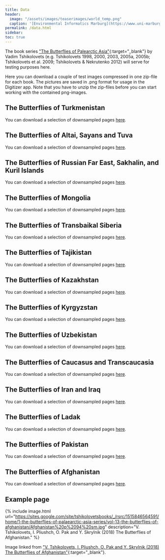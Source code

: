 ```yaml
---
title: Data
header:
  image: "/assets/images/teaserimages/world_temp.png"
  caption: '[Environmental Informatics Marburg](https://www.uni-marburg.de/en/fb19/disciplines/physisch/environmentalinformatics){:target="_blank"}'
permalink: /data.html
sidebar:
toc: true
---
```



The book series ["The Butterflies of Palearctic Asia"](https://sites.google.com/site/tshikolovetsbooks/home/1-the-butterflies-of-palaearctic-asia-series){:target="_blank"}
by Vadim Tshikolovets (e.g. Tshikolovets 1998, 2000, 2003, 2005a, 2005b;
Tshikolovets et al. 2009; Tshikolovets & Nekrutenko 2012) will serve for testing purposes here.


Here you can download a couple of test images compressed in one zip-file for each book.
The pictures are saved in .png format for usage in the Digitizer app.
Note that you have to unzip the zip-files before you can start working with the contained png-images.


<!--
-->

## The Butterflies of Turkmenistan
You can download a selection of downsampled pages [here][1].

[1]:http://85.214.102.111/digitizer/_site/download/tutorial_1/book_1.zip

## The Butterflies of Altai, Sayans and Tuva
You can download a selection of downsampled pages [here][2].

[2]:http://85.214.102.111/digitizer/_site/download/tutorial_1/book_2.zip

## The Butterflies of Russian Far East, Sakhalin, and Kuril Islands
You can download a selection of downsampled pages [here][3].

[3]:http://85.214.102.111/digitizer/_site/download/tutorial_1/book_3.zip

## The Butterflies of Mongolia
You can download a selection of downsampled pages [here][4].

[4]:http://85.214.102.111/digitizer/_site/download/tutorial_1/book_4.zip

## The Butterflies of Transbaikal Siberia
You can download a selection of downsampled pages [here][5].

[5]:http://85.214.102.111/digitizer/_site/download/tutorial_1/book_5.zip

## The Butterflies of Tajikistan
You can download a selection of downsampled pages [here][6].

[6]:http://85.214.102.111/digitizer/_site/download/tutorial_1/book_6.zip

## The Butterflies of Kazakhstan
You can download a selection of downsampled pages [here][7].

[7]:http://85.214.102.111/digitizer/_site/download/tutorial_1/book_7.zip

## The Butterflies of Kyrgyzstan
You can download a selection of downsampled pages [here][8].

[8]:http://85.214.102.111/digitizer/_site/download/tutorial_1/book_8.zip

## The Butterflies of Uzbekistan
You can download a selection of downsampled pages [here][9].

[9]:http://85.214.102.111/digitizer/_site/download/tutorial_1/book_9.zip

## The Butterflies of Caucasus and Transcaucasia
You can download a selection of downsampled pages [here][10].

[10]:http://85.214.102.111/digitizer/_site/download/tutorial_1/book_10.zip

## The Butterflies of Iran and Iraq
You can download a selection of downsampled pages [here][11].

[11]:http://85.214.102.111/digitizer/_site/download/tutorial_1/book_11.zip

## The Butterflies of Ladak
You can download a selection of downsampled pages [here][12].

[12]:http://85.214.102.111/digitizer/_site/download/tutorial_1/book_12.zip

## The Butterflies of Pakistan
You can download a selection of downsampled pages [here][13].

[13]:http://85.214.102.111/digitizer/_site/download/tutorial_1/book_13.zip

## The Butterflies of Afghanistan
You can download a selection of downsampled pages [here][14].

[14]:http://85.214.102.111/digitizer/_site/download/tutorial_1/book_14.zip


## Example page

{% include image.html url="https://sites.google.com/site/tshikolovetsbooks/_/rsrc/1515846564591/home/1-the-butterflies-of-palaearctic-asia-series/vol-13-the-butterflies-of-afghanistan/Afghanistan%20p%2094%20sm.jpg" description="V. Tshikolovets, I. Pliushch, O. Pak and Y. Skrylnik (2018) The Butterflies of Afghanistan." %}

Image linked from ["V. Tshikolovets, I. Pliushch, O. Pak and Y. Skrylnik (2018) The Butterflies of Afghanistan"](https://sites.google.com/site/tshikolovetsbooks/home/1-the-butterflies-of-palaearctic-asia-series/vol-13-the-butterflies-of-afghanistan){:target="_blank"}.




